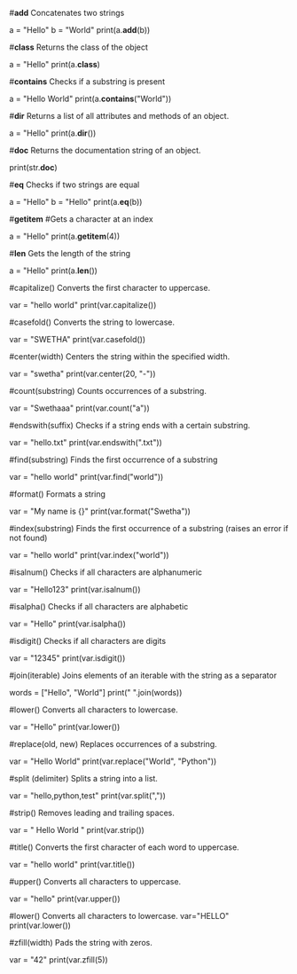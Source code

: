 #__add__     Concatenates two strings

a = "Hello"
b = "World"
print(a.__add__(b))  

#__class__   Returns the class of the object

a = "Hello"
print(a.__class__)  


#__contains__  Checks if a substring is present

a = "Hello World"
print(a.__contains__("World"))  


#__dir__   Returns a list of all attributes and methods of an object.

a = "Hello"
print(a.__dir__())


#__doc__		Returns the documentation string of an object.

print(str.__doc__)  


#__eq__     Checks if two strings are equal

a = "Hello"
b = "Hello"
print(a.__eq__(b))  


#__getitem__   #Gets a character at an index

a = "Hello"
print(a.__getitem__(4))


#__len__        Gets the length of the string

a = "Hello"
print(a.__len__())


#capitalize()    Converts the first character to uppercase.

var = "hello world"
print(var.capitalize())  


#casefold()    Converts the string to lowercase.

var = "SWETHA"
print(var.casefold()) 


#center(width)    Centers the string within the specified width.

var = "swetha"
print(var.center(20, "-")) 


#count(substring)   Counts occurrences of a substring.

var = "Swethaaa"
print(var.count("a"))


#endswith(suffix)   Checks if a string ends with a certain substring.

var = "hello.txt"
print(var.endswith(".txt"))


#find(substring)     Finds the first occurrence of a substring

var = "hello world"
print(var.find("world"))


#format()         Formats a string

var = "My name is {}"
print(var.format("Swetha"))


#index(substring)   Finds the first occurrence of a substring (raises an error if not found)

var = "hello world"
print(var.index("world"))


#isalnum()   Checks if all characters are alphanumeric

var = "Hello123"
print(var.isalnum()) 


#isalpha()  Checks if all characters are alphabetic

var = "Hello"
print(var.isalpha())


#isdigit()  Checks if all characters are digits

var = "12345"
print(var.isdigit())


#join(iterable)   Joins elements of an iterable with the string as a separator

words = ["Hello", "World"]
print(" ".join(words))


#lower()        Converts all characters to lowercase.

var = "Hello"
print(var.lower())


#replace(old, new)   Replaces occurrences of a substring.

var = "Hello World"
print(var.replace("World", "Python")) 


#split (delimiter)    Splits a string into a list.

var = "hello,python,test"
print(var.split(","))



#strip()     Removes leading and trailing spaces.

var = "  Hello World  "
print(var.strip()) 


#title()    Converts the first character of each word to uppercase.

var = "hello world"
print(var.title())  


#upper()   Converts all characters to uppercase.

var = "hello"
print(var.upper()) 


#lower()    Converts all characters to lowercase.
var="HELLO"
print(var.lower())


#zfill(width)    Pads the string with zeros.

var = "42"
print(var.zfill(5)) 


